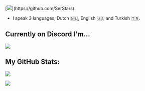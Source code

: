 [![](https://readme-typing-svg.demolab.com?font=Fira+Code&weight=100&size=110&duration=1000&pause=1500&color=F7F7F7&width=3500&height=300&lines=Hey+there!+%F0%9F%91%8B;I'm+SerStars.)](https://github.com/SerStars)
- I speak 3 languages, Dutch 🇳🇱, English 🇺🇸 and Turkish 🇹🇷.

## Currently on Discord I'm...
[![](https://lanyard.cnrad.dev/api/861631850681729045)](https://github.com/SerStars)

## My GitHub Stats:
[![](https://github-readme-stats.vercel.app/api?username=SerStars&show_icons=true&bg_color=00000000)](https://github.com/SerStars)

[![](https://skillicons.dev/icons?i=discord,twitter,vscode,github,py)](https://github.com/SerStars)
